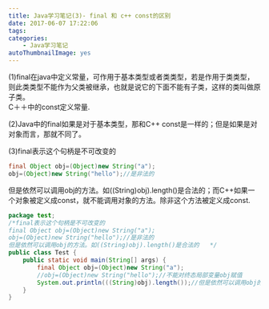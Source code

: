 ```yaml
---
title: Java学习笔记(3)- final 和 c++ const的区别
date: 2017-06-07 17:22:06
tags:
categories:
    - Java学习笔记
autoThumbnailImage: yes
---
```


(1)final在java中定义常量，可作用于基本类型或者类类型，若是作用于类类型，则此类类型不能作为父类被继承，也就是说它的下面不能有子类，这样的类叫做原子类。  
C＋＋中的const定义常量.

(2)Java中的final如果是对于基本类型，那和C++ const是一样的；但是如果是对对象而言，那就不同了。  
   
(3)final表示这个句柄是不可改变的  
```java
final Object obj=(Object)new String("a");  
obj=(Object)new String("hello");//是非法的  
```
但是依然可以调用obj的方法。如((String)obj).length()是合法的；而C++如果一个对象被定义成const，就不能调用对象的方法。除非这个方法被定义成const.

```java
package test;
/*final表示这个句柄是不可改变的 
final Object obj=(Object)new String("a"); 
obj=(Object)new String("hello");//是非法的 
但是依然可以调用obj的方法。如((String)obj).length()是合法的   */
public class Test {
    public static void main(String[] args) {
        final Object obj=(Object)new String("a");
        //obj=(Object)new String("hello");//不能对终态局部变量obj赋值
        System.out.println(((String)obj).length());//但是依然可以调用obj的方法
    }
}
```